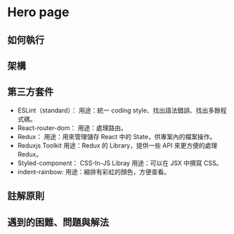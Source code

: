 # Hero page

## 如何執行

## 架構

## 第三方套件
- ESLint（standard）：
用途：統一 coding style、找出語法錯誤、找出多餘程式碼。
- React-router-dom：
用途：處理路由。
- Redux：
用途：用來管理儲存 React 中的 State，供專案內的檔案操作。
- Reduxjs Toolkit
用途：Redux 的 Library，提供一些 API 來更方便的處理 Redux。
- Styled-component： CSS-In-JS Libray
用途：可以在 JSX 中撰寫 CSS。
- indent-rainbow: 
用途：縮排有彩虹的顏色，方便查看。
## 註解原則

## 遇到的困難、問題與解法